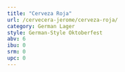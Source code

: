 ```yaml
---
title: "Cerveza Roja"
url: /cervecera-jerome/cerveza-roja/
category: German Lager
style: German-Style Oktoberfest
abv: 6
ibu: 0
srm: 0
upc: 0
---
```


